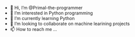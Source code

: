 - 👋 Hi, I’m @Primal-the-programmer
- 👀 I’m interested in Python programming
- 🌱 I’m currently learning Python
- 💞️ I’m looking to collaborate on machine learining projects
- 📫 How to reach me ...

<!---
Primal-the-programmer/Primal-the-programmer is a ✨ special ✨ repository because its `README.md` (this file) appears on your GitHub profile.
You can click the Preview link to take a look at your changes.
--->

